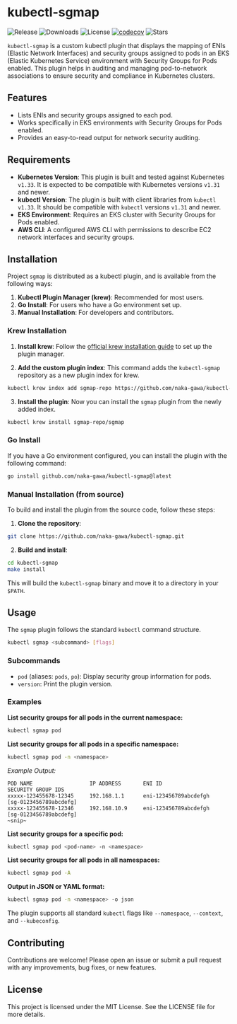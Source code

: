 # kubectl-sgmap

![Release](https://img.shields.io/github/v/release/naka-gawa/kubectl-sgmap?color=blue)
![Downloads](https://img.shields.io/github/downloads/naka-gawa/kubectl-sgmap/total?color=green)
![License](https://img.shields.io/github/license/bmcustodio/kubectl-topology)
[![codecov](https://codecov.io/gh/naka-gawa/kubectl-sgmap/graph/badge.svg)](https://codecov.io/gh/naka-gawa/kubectl-sgmap)
![Stars](https://img.shields.io/github/stars/naka-gawa/kubectl-sgmap?style=social)

`kubectl-sgmap` is a custom kubectl plugin that displays the mapping of ENIs (Elastic Network Interfaces) and security groups assigned to pods in an EKS (Elastic Kubernetes Service) environment with Security Groups for Pods enabled. This plugin helps in auditing and managing pod-to-network associations to ensure security and compliance in Kubernetes clusters.

## Features

- Lists ENIs and security groups assigned to each pod.
- Works specifically in EKS environments with Security Groups for Pods enabled.
- Provides an easy-to-read output for network security auditing.

## Requirements

- **Kubernetes Version**: This plugin is built and tested against Kubernetes `v1.33`. It is expected to be compatible with Kubernetes versions `v1.31` and newer.
- **kubectl Version**: The plugin is built with client libraries from `kubectl v1.33`. It should be compatible with `kubectl` versions `v1.31` and newer.
- **EKS Environment**: Requires an EKS cluster with Security Groups for Pods enabled.
- **AWS CLI**: A configured AWS CLI with permissions to describe EC2 network interfaces and security groups.

## Installation

Project `sgmap` is distributed as a kubectl plugin, and is available from the following ways:

1. **Kubectl Plugin Manager (krew)**: Recommended for most users.
2. **Go Install**: For users who have a Go environment set up.
3. **Manual Installation**: For developers and contributors.

### Krew Installation

1. **Install krew**: Follow the [official krew installation guide](https://krew.sigs.k8s.io/docs/user-guide/setup/install/) to set up the plugin manager.

2. **Add the custom plugin index**: This command adds the `kubectl-sgmap` repository as a new plugin index for krew.
```bash
kubectl krew index add sgmap-repo https://github.com/naka-gawa/kubectl-sgmap.git
```

3. **Install the plugin**: Now you can install the `sgmap` plugin from the newly added index.
```bash
kubectl krew install sgmap-repo/sgmap
```

### Go Install

If you have a Go environment configured, you can install the plugin with the following command:
```bash
go install github.com/naka-gawa/kubectl-sgmap@latest
```

### Manual Installation (from source)

To build and install the plugin from the source code, follow these steps:

1. **Clone the repository**:
```bash
git clone https://github.com/naka-gawa/kubectl-sgmap.git
```

2. **Build and install**:
```bash
cd kubectl-sgmap
make install
```
This will build the `kubectl-sgmap` binary and move it to a directory in your `$PATH`.

## Usage

The `sgmap` plugin follows the standard `kubectl` command structure.

```bash
kubectl sgmap <subcommand> [flags]
```

### Subcommands

- `pod` (aliases: `pods`, `po`): Display security group information for pods.
- `version`: Print the plugin version.

### Examples

**List security groups for all pods in the current namespace:**
```bash
kubectl sgmap pod
```

**List security groups for all pods in a specific namespace:**
```bash
kubectl sgmap pod -n <namespace>
```
*Example Output:*
```
POD NAME                  IP ADDRESS       ENI ID                  SECURITY GROUP IDS
xxxxx-123455678-12345     192.168.1.1      eni-123456789abcdefgh   [sg-0123456789abcdefg]
xxxxx-123455678-12346     192.168.10.9     eni-123456789abcdefgh   [sg-0123456789abcdefg]
~snip~
```

**List security groups for a specific pod:**
```bash
kubectl sgmap pod <pod-name> -n <namespace>
```

**List security groups for all pods in all namespaces:**
```bash
kubectl sgmap pod -A
```

**Output in JSON or YAML format:**
```bash
kubectl sgmap pod -n <namespace> -o json
```

The plugin supports all standard `kubectl` flags like `--namespace`, `--context`, and `--kubeconfig`.

## Contributing

Contributions are welcome! Please open an issue or submit a pull request with any improvements, bug fixes, or new features.

## License

This project is licensed under the MIT License. See the LICENSE file for more details.
